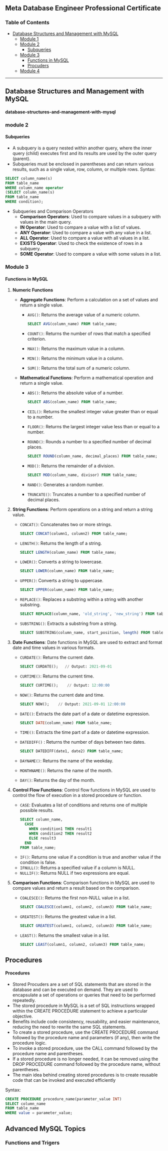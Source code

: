 ## Meta Database Engineer Professional Certificate

### Table of Contents
- [Database Structures and Management with MySQL](#database-structures-and-management-with-mysql)
  - [Module 1](#module-1)
  - [Module 2](#module-2)
      - [Subqueries](#subqueries)
  - [Module 3](#module-3)
      - [Functions in MySQL](#functions-in-mysql)
      - [Procuders](#Procudeures)
  - [Module 4](#module-4)

---

## Database Structures and Management with MySQL
#### database-structures-and-management-with-mysql
### module 2
#### Subqueries
 - A subquery is a query nested within another query, where the inner query (child) executes first and its results are used by the outer query (parent).
 - Subqueries must be enclosed in parentheses and can return various results, such as a single value, row, column, or multiple rows.
 Syntax: 
  ```sql
  SELECT column_name(s)
  FROM table_name
  WHERE column_name operator
  (SELECT column_name(s)
  FROM table_name
  WHERE condition);
  ```
  - Subqueries and Comparison Operators
    - **Comparison Operators**: Used to compare values in a subquery with values in the main query.
    - **IN Operator**: Used to compare a value with a list of values.
    - **ANY Operator**: Used to compare a value with any value in a list.
    - **ALL Operator**: Used to compare a value with all values in a list.
    - **EXISTS Operator**: Used to check the existence of rows in a subquery.
    - **SOME Operator**: Used to compare a value with some values in a list.

### Module 3
#### Functions in MySQL
1. **Numeric Functions**
    - **Aggregate Functions**: Perform a calculation on a set of values and return a single value.
        - `AVG()`: Returns the average value of a numeric column.  
            
          ```sql
          SELECT AVG(column_name) FROM table_name;
          ```
        - `COUNT()`: Returns the number of rows that match a specified criterion.
        - `MAX()`: Returns the maximum value in a column.
        - `MIN()`: Returns the minimum value in a column.
        - `SUM()`: Returns the total sum of a numeric column.

    - **Mathematical Functions**: Perform a mathematical operation and return a single value.
        - `ABS()`: Returns the absolute value of a number.  
            
          ```sql
          SELECT ABS(column_name) FROM table_name;
          ```
        - `CEIL()`: Returns the smallest integer value greater than or equal to a number.
        - `FLOOR()`: Returns the largest integer value less than or equal to a number.
        - `ROUND()`: Rounds a number to a specified number of decimal places.  
            
          ```sql
          SELECT ROUND(column_name, decimal_places) FROM table_name;
          ```
        - `MOD()`: Returns the remainder of a division.  
            
          ```sql
          SELECT MOD(column_name, divisor) FROM table_name;
          ```
        - `RAND()`: Generates a random number.
        - `TRUNCATE()`: Truncates a number to a specified number of decimal places.

2. **String Functions**: Perform operations on a string and return a string value.
    - `CONCAT()`: Concatenates two or more strings.  
        
      ```sql
      SELECT CONCAT(column1, column2) FROM table_name;
      ```
    - `LENGTH()`: Returns the length of a string.  
        
      ```sql
      SELECT LENGTH(column_name) FROM table_name;
      ```
    - `LOWER()`: Converts a string to lowercase.  
        
      ```sql
      SELECT LOWER(column_name) FROM table_name;
      ```
    - `UPPER()`: Converts a string to uppercase.  
        
      ```sql
      SELECT UPPER(column_name) FROM table_name;
      ```
    - `REPLACE()`: Replaces a substring within a string with another substring.  
        
      ```sql
      SELECT REPLACE(column_name, 'old_string', 'new_string') FROM table_name;
      ```
    - `SUBSTRING()`: Extracts a substring from a string.  
        
      ```sql
      SELECT SUBSTRING(column_name, start_position, length) FROM table_name;
      ```

3. **Date Functions**: Date functions in MySQL are used to extract and format date and time values in various formats.
    - `CURDATE()`: Returns the current date.
        ```sql 
        SELECT CURDATE();   // Output: 2021-09-01
        ``` 
         
    - `CURTIME()`: Returns the current time.
       ```sql 
       SELECT CURTIME();    // Output: 12:00:00
       ```
    - `NOW()`: Returns the current date and time. 
        ```sql 
        SELECT NOW();    // Output: 2021-09-01 12:00:00
        ```
    - `DATE()`: Extracts the date part of a date or datetime expression.
        ```sql
        SELECT DATE(column_name) FROM table_name;  
        ```
    - `TIME()`: Extracts the time part of a date or datetime expression.
    - `DATEDIFF()` : Returns the number of days between two dates.
        ```sql
        SELECT DATEDIFF(date1, date2) FROM table_name;
        ```
    - `DAYNAME()`: Returns the name of the weekday.
    - `MONTHNAME()`: Returns the name of the month.
    - `DAY()`: Returns the day of the month.
  

4. **Control Flow Functions**: Control flow functions in MySQL are used to control the flow of execution in a stored procedure or function.
    - `CASE`: Evaluates a list of conditions and returns one of multiple possible results.
      ```sql
      SELECT column_name,
        CASE
          WHEN condition1 THEN result1
          WHEN condition2 THEN result2
          ELSE result3
        END
      FROM table_name;
      ```
    - `IF()`: Returns one value if a condition is true and another value if the condition is false.
    - `IFNULL()`: Returns a specified value if a column is NULL.
    - `NULLIF()`: Returns NULL if two expressions are equal.

5. **Comparison Functions**: Comparison functions in MySQL are used to compare values and return a result based on the comparison.
    - `COALESCE()`: Returns the first non-NULL value in a list.
      ```sql
      SELECT COALESCE(column1, column2, column3) FROM table_name;
      ```
    - `GREATEST()`: Returns the greatest value in a list.
        ```sql
        SELECT GREATEST(column1, column2, column3) FROM table_name;
        ```

    - `LEAST()`: Returns the smallest value in a list.
        ```sql
        SELECT LEAST(column1, column2, column3) FROM table_name;
        ```

## Procedures
#### Procedures
-  Stored Procuders are a set of SQL statements that are stored in the database and can be executed on demand. They are used to encapsulate a set of operations or queries that need to be performed repeatedly.
- The stored procedure in MySQL is a set of SQL instructions wrapped within the CREATE PROCEDURE statement to achieve a particular objective. 
- Benefits include code consistency, reusability, and easier maintenance, reducing the need to rewrite the same SQL statements.
- To create a stored procedure, use the CREATE PROCEDURE command followed by the procedure name and parameters (if any), then write the procedure logic.
- To invoke a stored procedure, use the CALL command followed by the procedure name and parentheses.
- If a stored procedure is no longer needed, it can be removed using the DROP PROCEDURE command followed by the procedure name, without parentheses.
- The main idea behind creating stored procedures is to create reusable code that can be invoked and executed efficiently

Syntax:
```sql
CREATE PROCEDURE procedure_name(parameter_value INT)
SELECT column_name
FROM table_name
WHERE value = parameter_value;
```


## Advanced MySQL Topics
### Functions and Trigers

